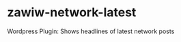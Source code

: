 zawiw-network-latest
====================

Wordpress Plugin: Shows headlines of latest network posts
